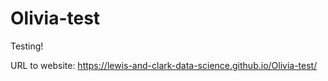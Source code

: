 # Olivia-test

Testing! 

URL to website: https://lewis-and-clark-data-science.github.io/Olivia-test/
